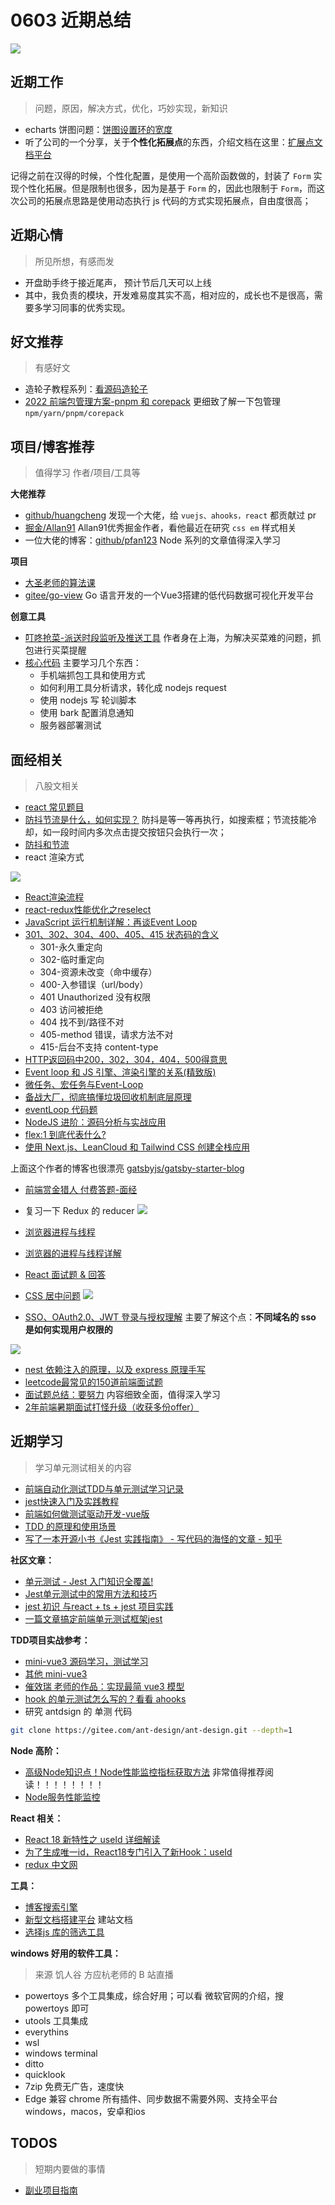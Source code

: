 
# 0603 近期总结

![](http://h2.ioliu.cn/bing/DragonBoat2022_ZH-CN2392684688_1920x1080.jpg)



## 近期工作
> 问题，原因，解决方式，优化，巧妙实现，新知识

- echarts 饼图问题：[饼图设置环的宽度](https://blog.csdn.net/IT_moshang/article/details/121472763)
- 听了公司的一个分享，关于**个性化拓展点**的东西，介绍文档在这里：[扩展点文档平台](aHR0cHM6Ly95dWVkLm15c2NybS5jbi9leHQtZG9alanjLyMvZG9jcy9mcm9udGVuZC9xYQ==)

记得之前在汉得的时候，个性化配置，是使用一个高阶函数做的，封装了 `Form` 实现个性化拓展。但是限制也很多，因为是基于 `Form` 的，因此也限制于 `Form`，而这次公司的拓展点思路是使用动态执行 js 代码的方式实现拓展点，自由度很高；

## 近期心情
> 所见所想，有感而发

- 开盘助手终于接近尾声， 预计节后几天可以上线
- 其中，我负责的模块，开发难易度其实不高，相对应的，成长也不是很高，需要多学习同事的优秀实现。

## 好文推荐
> 有感好文

- 造轮子教程系列：[看源码造轮子](https://juejin.cn/column/6965512526624718856)
- [2022 前端包管理方案-pnpm 和 corepack](https://juejin.cn/post/7060448346107805732) 更细致了解一下包管理 `npm/yarn/pnpm/corepack`

## 项目/博客推荐
> 值得学习 作者/项目/工具等


**大佬推荐**

- [github/huangcheng](https://github.com/hchlq?tab=repositories) 发现一个大佬，给 `vuejs、ahooks，react` 都贡献过 pr
- [掘金/Allan91](https://juejin.cn/user/4212984287334711/posts) Allan91优秀掘金作者，看他最近在研究 `css em` 样式相关
- 一位大佬的博客：[github/pfan123](https://github.com/pfan123/Articles/issues) Node 系列的文章值得深入学习

**项目**

- [大圣老师的算法课](https://github.com/ruanyf/weekly/issues/2428)
- [gitee/go-view](https://gitee.com/MTrun/go-view) Go 语言开发的一个Vue3搭建的低代码数据可视化开发平台 


**创意工具**

- [叮咚抢菜-派送时段监听及推送工具](https://juejin.cn/post/7084886593089044493) 作者身在上海，为解决买菜难的问题，抓包进行买菜提醒
- [核心代码](https://github.com/mingjiezhou/dingdong-tools/blob/main/src/main.js) 主要学习几个东西：
  - 手机端抓包工具和使用方式
  - 如何利用工具分析请求，转化成 nodejs request
  - 使用 nodejs 写 轮训脚本
  - 使用 bark 配置消息通知
  - 服务器部署测试

## 面经相关
> 八股文相关

- [react 常见题目](https://blog.csdn.net/pengxian00007/article/details/117752084)
- [防抖节流是什么，如何实现？](https://www.cnblogs.com/yzy521/p/14184115.html) 防抖是等一等再执行，如搜索框；节流技能冷却，如一段时间内多次点击提交按钮只会执行一次；
- [防抖和节流](https://zhuanlan.zhihu.com/p/386616278)
- react 渲染方式

![](./imgs/20220603114320.png)

- [React渲染流程](https://zhuanlan.zhihu.com/p/370183031)
- [react-redux性能优化之reselect](https://www.jianshu.com/p/1fcef4c892ba)
- [JavaScript 运行机制详解：再谈Event Loop](https://www.ruanyifeng.com/blog/2014/10/event-loop.html)
- [301、302、304、400、405、415 状态码的含义](https://blog.csdn.net/wangjun5159/article/details/51239960)
  - 301-永久重定向
  - 302-临时重定向
  - 304-资源未改变（命中缓存）
  - 400-入参错误（url/body）
  - 401 Unauthorized 没有权限
  - 403 访问被拒绝
  - 404 找不到/路径不对
  - 405-method 错误，请求方法不对 
  - 415-后台不支持 content-type
- [HTTP返回码中200，302，304，404，500得意思](https://www.cnblogs.com/chaojiyingxiong/p/9766681.html)
- [Event loop 和 JS 引擎、渲染引擎的关系(精致版)](https://zhuanlan.zhihu.com/p/371786505)
- [微任务、宏任务与Event-Loop](https://juejin.cn/post/6844903657264136200)
- [备战大厂，彻底搞懂垃圾回收机制底层原理](https://cloud.tencent.com/developer/article/1977989)
- [eventLoop 代码题](https://jsbin.com/livolofuqa/2/edit?js,console)
- [NodeJS 进阶：源码分析与实战应用](https://github.com/wengzhisong-hz/learning-nodejs)
- [flex:1 到底代表什么?](https://zhuanlan.zhihu.com/p/136223806)
- [使用 Next.js、LeanCloud 和 Tailwind CSS 创建全栈应用](https://www.zehao.me/full-stack-app-nextjs-leancloud-tailwind/)


上面这个作者的博客也很漂亮 [gatsbyjs/gatsby-starter-blog](https://github.com/gatsbyjs/gatsby-starter-blog)

- [前端赏金猎人 付费答题-面经](https://github.com/BetaSu/fe-hunter/issues)
- 复习一下 Redux 的 reducer
![](./imgs/20220603115905.png)

- [浏览器进程与线程](https://juejin.cn/post/6906462594001960974)
- [浏览器的进程与线程详解](https://segmentfault.com/a/1190000017048240)
- [React 面试题 & 回答](https://github.com/semlinker/reactjs-interview-questions)
- [CSS 居中问题](https://blog.csdn.net/yaminne/article/details/123799107)
![](./imgs/20220603131737.png)

- [SSO、OAuth2.0、JWT 登录与授权理解](https://github.com/pfan123/Articles/issues/106) 主要了解这个点：**不同域名的 sso 是如何实现用户权限的**

![](./imgs/20220603131947.png)

- [nest 依赖注入的原理，以及 express 原理手写](https://juejin.cn/post/7077372768378945573)
- [leetcode最常见的150道前端面试题](https://juejin.cn/post/6992775762491211783)
- [面试题总结：要努力](https://www.kancloud.cn/cookies_fzx/cookie/1619846) 内容细致全面，值得深入学习
- [2年前端暑期面试打怪升级（收获多份offer）](https://juejin.cn/post/6876327630212169735)


## 近期学习

> 学习单元测试相关的内容

- [前端自动化测试TDD与单元测试学习记录](https://www.jianshu.com/p/2d91ffe73922)
- [jest快速入门及实践教程](https://zhuanlan.zhihu.com/p/282835230)
- [前端如何做测试驱动开发-vue版](https://www.jianshu.com/p/3fdf9bdfb276)
- [TDD 的原理和使用场景](https://zhuanlan.zhihu.com/p/510121303)
- [写了一本开源小书《Jest 实践指南》 - 写代码的海怪的文章 - 知乎](https://zhuanlan.zhihu.com/p/517221089)

**社区文章：**

- [单元测试 - Jest 入门知识全覆盖!](https://juejin.cn/post/7080342960390275086)
- [Jest单元测试中的常用方法和技巧](https://juejin.cn/post/6997581158670630948)
- [jest 初识 与react + ts + jest 项目实践](https://juejin.cn/post/7036388766801461255) 
- [一篇文章搞定前端单元测试框架jest](https://juejin.cn/post/7092188990471667749)

**TDD项目实战参考：**

- [mini-vue3 源码学习，测试学习](https://github.com/qinran0423/mick-vue)
- [其他 mini-vue3](https://github.com/yaolong1/mini-vue3)
- [催效瑞 老师的作品：实现最简 vue3 模型](https://github.com/cuixiaorui/mini-vue)
- [hook 的单元测试怎么写的？看看 ahooks](https://github.com/alibaba/hooks)
- 研究 antdsign 的 单测 代码

```bash
git clone https://gitee.com/ant-design/ant-design.git --depth=1
```


**Node 高阶：**

- [高级Node知识点！Node性能监控指标获取方法](https://juejin.cn/post/7087924763275821063) 非常值得推荐阅读！！！！！！！！
- [Node服务性能监控](https://github.com/pfan123/Articles/issues/102)

**React 相关：**

- [React 18 新特性之 useId 详细解读](https://cloud.tencent.com/developer/article/1977997)
- [为了生成唯一id，React18专门引入了新Hook：useId](https://zhuanlan.zhihu.com/p/437913203)
- [redux 中文网](https://cn.redux.js.org/)

**工具：**

- [博客搜索引擎](https://blogsurf.io/)
- [新型文档搭建平台](https://www.docusaurus.cn/docs) 建站文档
- [选择js 库的筛选工具](https://openbase.com/)

**windows 好用的软件工具：**

> 来源 饥人谷 方应杭老师的 B 站直播
- powertoys 多个工具集成，综合好用；可以看 微软官网的介绍，搜 powertoys 即可
- utools 工具集成
- everythins
- wsl 
- windows terminal
- ditto
- quicklook
- 7zip 免费无广告，速度快
- Edge 兼容 chrome 所有插件、同步数据不需要外网、支持全平台 windows，macos，安卓和ios


## TODOS
> 短期内要做的事情

- [副业项目指南](https://github.com/timqian/sideproject.guide)
